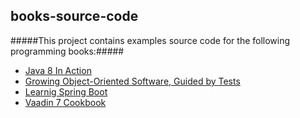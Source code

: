 books-source-code
---------------

#####This project contains examples source code for the following programming books:#####
* [Java 8 In Action](http://www.amazon.com/Java-Action-Lambdas-functional-style-programming/dp/1617291994/ref=pd_sim_b_1?ie=UTF8&refRID=1NQ0HKZK3XMPFX0357H3)
* [Growing Object-Oriented Software, Guided by Tests](http://www.amazon.com/Growing-Object-Oriented-Software-Guided-Tests/dp/0321503627/ref=sr_1_1?s=books&ie=UTF8&qid=1420411977&sr=1-1&keywords=growing+object-oriented+software+guided+by+tests)
* [Learnig Spring Boot](http://www.amazon.com/Learning-Spring-Boot-Greg-Turnquist/dp/1784393029/ref=sr_1_1?ie=UTF8&qid=1434333637&sr=8-1&keywords=learning+spring+boot)
* [Vaadin 7 Cookbook](http://www.amazon.com/Vaadin-7-Cookbook-Jaroslav-Holan-ebook/dp/B00BKZHDK4/ref=sr_1_1?s=books&ie=UTF8&qid=1434333687&sr=1-1&keywords=vaadin+7+cookbook)
